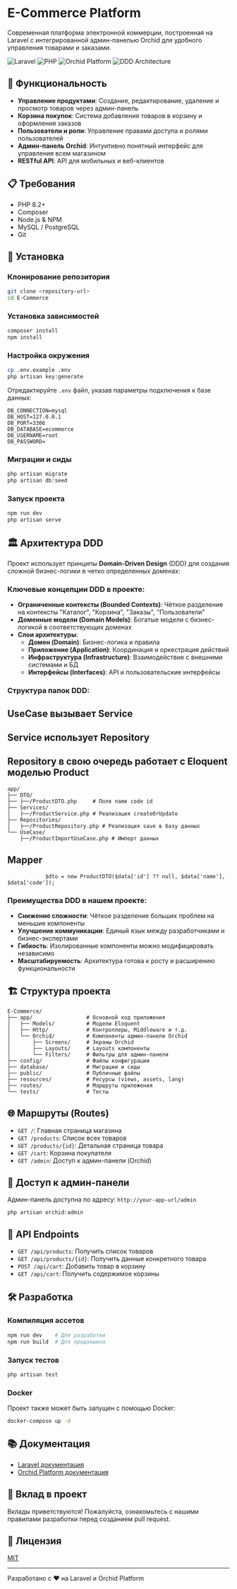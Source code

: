 # E-Commerce Platform

Современная платформа электронной коммерции, построенная на Laravel с интегрированной админ-панелью Orchid для удобного управления товарами и заказами.

![Laravel](https://img.shields.io/badge/Laravel-12.0-FF2D20?style=for-the-badge&logo=laravel&logoColor=white)
![PHP](https://img.shields.io/badge/PHP-8.2-777BB4?style=for-the-badge&logo=php&logoColor=white)
![Orchid Platform](https://img.shields.io/badge/Orchid-14.52-8A2BE2?style=for-the-badge)
![DDD Architecture](https://img.shields.io/badge/Architecture-DDD-brightgreen?style=for-the-badge)

## 🚀 Функциональность

- **Управление продуктами**: Создание, редактирование, удаление и просмотр товаров через админ-панель
- **Корзина покупок**: Система добавления товаров в корзину и оформления заказов
- **Пользователи и роли**: Управление правами доступа и ролями пользователей
- **Админ-панель Orchid**: Интуитивно понятный интерфейс для управления всем магазином
- **RESTful API**: API для мобильных и веб-клиентов

## 📋 Требования

- PHP 8.2+
- Composer
- Node.js & NPM
- MySQL / PostgreSQL
- Git

## 🔧 Установка

### Клонирование репозитория

```bash
git clone <repository-url>
cd E-Commerce
```

### Установка зависимостей

```bash
composer install
npm install
```

### Настройка окружения

```bash
cp .env.example .env
php artisan key:generate
```

Отредактируйте `.env` файл, указав параметры подключения к базе данных:

```
DB_CONNECTION=mysql
DB_HOST=127.0.0.1
DB_PORT=3306
DB_DATABASE=ecommerce
DB_USERNAME=root
DB_PASSWORD=
```

### Миграции и сиды

```bash
php artisan migrate
php artisan db:seed
```

### Запуск проекта

```bash
npm run dev
php artisan serve
```

## 🏛️ Архитектура DDD

Проект использует принципы **Domain-Driven Design** (DDD) для создания сложной бизнес-логики в четко определенных доменах:

### Ключевые концепции DDD в проекте:

- **Ограниченные контексты (Bounded Contexts)**: Чёткое разделение на контексты "Каталог", "Корзина", "Заказы", "Пользователи"
- **Доменные модели (Domain Models)**: Богатые модели с бизнес-логикой в соответствующих доменах
- **Слои архитектуры**:
  - **Домен (Domain)**: Бизнес-логика и правила
  - **Приложение (Application)**: Координация и оркестрация действий
  - **Инфраструктура (Infrastructure)**: Взаимодействие с внешними системами и БД
  - **Интерфейсы (Interfaces)**: API и пользовательские интерфейсы

### Структура папок DDD:
## UseCase вызывает Service 
## Service использует Repository
## Repository в свою очередь работает с Eloquent моделью Product
```
app/
├── DTO/
├── ├──/ProductDTO.php     # Поля name code id
├── Services/
│   ├──/ProductService.php # Реализация createOrUpdate
├── Repositories/
│   ├──/ProductRepository.php # Реализация save в базу данных
└── UseCase/
    ├──/ProductImportUseCase.php # Импорт данных 
```
## Mapper
```
            $dto = new ProductDTO($data['id'] ?? null, $data['name'], $data['code']);
```

### Преимущества DDD в нашем проекте:

- **Снижение сложности**: Чёткое разделение больших проблем на меньшие компоненты
- **Улучшение коммуникации**: Единый язык между разработчиками и бизнес-экспертами
- **Гибкость**: Изолированные компоненты можно модифицировать независимо
- **Масштабируемость**: Архитектура готова к росту и расширению функциональности

## 🏗️ Структура проекта

```
E-Commerce/
├── app/                 # Основной код приложения
│   ├── Models/          # Модели Eloquent
│   ├── Http/            # Контроллеры, Middleware и т.д.
│   └── Orchid/          # Компоненты админ-панели Orchid
│       ├── Screens/     # Экраны Orchid
│       ├── Layouts/     # Layouts компоненты
│       └── Filters/     # Фильтры для админ-панели
├── config/              # Файлы конфигурации
├── database/            # Миграции и сиды
├── public/              # Публичные файлы
├── resources/           # Ресурсы (views, assets, lang)
├── routes/              # Маршруты приложения
└── tests/               # Тесты
```

## 🌐 Маршруты (Routes)

- `GET /`: Главная страница магазина
- `GET /products`: Список всех товаров
- `GET /products/{id}`: Детальная страница товара
- `GET /cart`: Корзина покупателя
- `GET /admin`: Доступ к админ-панели (Orchid)

## 🔐 Доступ к админ-панели

Админ-панель доступна по адресу: `http://your-app-url/admin`
```
php artisan orchid:admin
```

## 📱 API Endpoints

- `GET /api/products`: Получить список товаров
- `GET /api/products/{id}`: Получить данные конкретного товара
- `POST /api/cart`: Добавить товар в корзину
- `GET /api/cart`: Получить содержимое корзины

## 🛠️ Разработка

### Компиляция ассетов

```bash
npm run dev    # Для разработки
npm run build  # Для продакшена
```

### Запуск тестов

```bash
php artisan test
```

### Docker

Проект также может быть запущен с помощью Docker:

```bash
docker-compose up -d
```

## 📚 Документация

- [Laravel документация](https://laravel.com/docs)
- [Orchid Platform документация](https://orchid.software/en/docs)

## 🤝 Вклад в проект

Вклады приветствуются! Пожалуйста, ознакомьтесь с нашими правилами разработки перед созданием pull request.

## 📄 Лицензия

[MIT](LICENSE)

---

Разработано с ❤️ на Laravel и Orchid Platform

